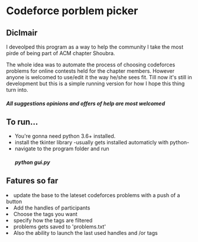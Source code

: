 # Codeforce porblem picker
<h2>Diclmair</h2>
<p>I deveolped this program as a way to help the community I take the most pirde of being part of ACM chapter Shoubra.</p>
</p>The whole idea was to automate the process of choosing codeforces problems for online contests held for the chapter members.
  However anyone is welcomed to use/edit it the way he/she sees fit.
  Till now it's still in development but this is a simple running version for how I hope this thing turn into. <h5>All suggestions opinions and offers of help are most welcomed</5> 
<h2>To run...</h2>
<ul>
  <li>You're gonna need python 3.6+ installed.</li>
  <li>install the tkinter library -usually gets installed automaticly with python-</li>
  <li> navigate to the program folder and run <h5>python gui.py</li>
 </ul>
 
 <h2>Fatures so far</h2>
  <li>update the base to the lateset codeforces problems with a push of a button</li>
  <li>Add the handles of participants</li>
  <li>Choose the tags you want</li>
  <li>specify how the tags are filtered</li>
  <li>problems gets saved to 'problems.txt'</li>
  <li>Also the ability to launch the last used handles and /or tags</li>
  </ul>
